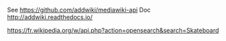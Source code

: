 See https://github.com/addwiki/mediawiki-api
Doc http://addwiki.readthedocs.io/

https://fr.wikipedia.org/w/api.php?action=opensearch&search=Skateboard
